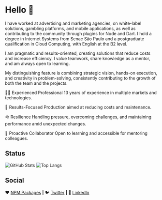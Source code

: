 # Hello 👋

I have worked at advertising and marketing agencies, on white-label solutions, gambling platforms, and mobile applications, as well as contributing to the community through plugins for Node and Dart. I hold a degree in Internet Systems from Senac São Paulo and a postgraduate qualification in Cloud Computing, with English at the B2 level.

I am pragmatic and results-oriented, creating solutions that reduce costs and increase efficiency. I value teamwork, share knowledge as a mentor, and am always open to learning.

My distinguishing feature is combining strategic vision, hands-on execution, and creativity in problem-solving, consistently contributing to the growth of both the team and the projects.

🧔‍♂️ Experienced Professional
13 years of experience in multiple markets and technologies.

🎯 Results-Focused
Production aimed at reducing costs and maintenance.

🪖 Resilience
Handling pressure, overcoming challenges, and maintaining performance amid unexpected changes.

👥 Proactive Collaborator
Open to learning and accessible for mentoring colleagues.


## Status
![GitHub Stats](https://github-readme-stats.vercel.app/api?username=ogilvieira&show_icons=true&theme=gruvbox&show=prs_merged)
![Top Langs](https://github-readme-stats.vercel.app/api/top-langs/?username=ogilvieira&theme=gruvbox&layout=donut)

## Social
❤️ [NPM Packages](https://www.npmjs.com/~ogilvieira?activeTab=packages) **|**
🐦 [Twitter](https://www.linkedin.com/in/ogilvieira/) **|**
👔 [LinkedIn](https://www.linkedin.com/in/ogilvieira/)
